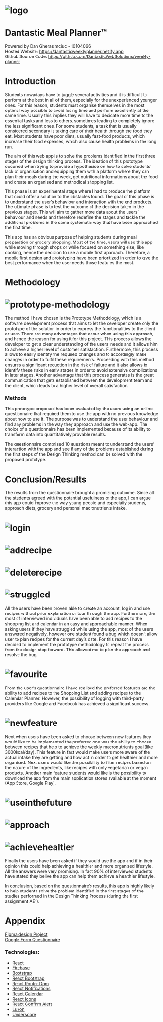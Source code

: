# ![logo](src/assets/logo.png) 
# Dantastic Meal Planner™
Powered by Dan Gherasimciuc - 10104066 \
Hosted Website: https://dantasticweeklyplanner.netlify.app \
Github Source Code: https://github.com/DantasticWebSolutions/weekly-planner 


# Introduction

Students nowadays have to juggle several activities and it is difficult to perform at the best in all of them, especially for the unexperienced younger ones. For this reason, students must organise themselves in the most optimal way possible to avoid losing time and perform excellently at the same time. Usually this implies they will have to dedicate more time to the essential tasks and less to others, sometimes leading to completely ignore the less significant ones. For some students, a task that is usually considered secondary is taking care of their health through the food they eat. Most students have poor diets, usually fast-food products, which increase their food expenses, which also cause health problems in the long run.

The aim of this web app is to solve the problems identified in the first three stages of the design thinking process. The ideation of this prototype occurred when trying to provide a hypothesise on how to solve students’ lack of organisation and equipping them with a platform where they can plan their meals during the week, get nutritional informations about the food and create an organised and methodical shopping list.

This phase is an experimental stage where I had to produce the platform that could offer a solution to the obstacles found. The goal of this phase is to understand the user’s behaviour and interaction with the end products.
The ultimate phase is to test the outcome of the decision taken in the previous stages. This will aim to gather more data about the users’ behaviour and needs and therefore redefine the stages and tackle the additional problems in the same systematic way that have been approached the first time.

This app has an obvious purpose of helping students during meal preparation or grocery shopping. Most of the time, users will use this app while moving through shops or while focused on something else, like cooking, hence the decision to use a mobile first approach. Therefore, a mobile first design and prototyping have been prioritized in order to give the best performance when the user needs those features the most.



# Methodology

# ![prototype-methodology](src/assets/prototypeMethodology.png) 

The method I have chosen is the Prototype Methodology, which is a software development process that aims to let the developer create only the prototype of the solution in order to express the functionalities to the client or user. There are many advantages that occur when using this approach, and hence the reason for using it for this project. This process allows the developer to get a clear understanding of the users’ needs and it allows him to achieve a higher level of customer satisfaction. Furthermore, this process allows to easily identify the required changes and to accordingly make changes in order to fulfil these requirements. Proceeding with this method ensures a significant reduction in the risk of failure and it also allows to identify these risks in early stages in order to avoid extensive complications in later stages. Another advantage that this process generates is the great communication that gets established between the development team and the client, which leads to a higher level of overall satisfaction.

### Methods
This prototype proposed has been evaluated by the users using an online questionnaire that required them to use the app with no previous knowledge about how to use it. The purpose was to understand the user behaviour and find any problems in the way they approach and use the web-app. The choice of a questionnaire has been implemented because of its ability to transform data into quantitatively provable results.

The questionnaire comprised 10 questions meant to understand the users’ interaction with the app and see if any of the problems established during the first steps of the Design Thinking method can be solved with the proposed prototype.

# Conclusion/Results

The results from the questionnaire brought a promising outcome. Since all the students agreed with the potential usefulness of the app, I can argue this app could improve the way young people and especially students, approach diets, grocery and personal macronutrients intake. 

# ![login](src/assets/documentation/login.png) 
# ![addrecipe](src/assets/documentation/addrecipes.png) 
# ![deleterecipe](src/assets/documentation/deleterecipe.png) 
# ![struggled](src/assets/documentation/struggled.png) 

All the users have been proven able to create an account, log in and use recipes without prior explanation or tour through the app. Furthermore, the most of interviewed individuals have been able to add recipes to the shopping list and calendar in an easy and approachable manner. When asking users if they have struggled while using the app, most of the users answered negatively, however one student found a bug which doesn’t allow user to plan recipes for the current day’s date. For this reason I have decided to implement the prototype methodology to repeat the process from the design step forward. This allowed me to plan the approach and resolve the bug. 

# ![favourite](src/assets/documentation/favourite.png) 

From the user’s questionnaire I have realised the preferred features are the ability to add recipes to the Shopping List and adding recipes to the Calendar Planner. However, the possibility of logging with third-party providers like Google and Facebook has achieved a significant success. 

# ![newfeature](src/assets/documentation/newfeature.png) 

Next when users have been asked to choose between new features they would like to be implemented the preferred one was the ability to choose between recipes that help to achieve the weekly macronutrients goal (like 3000kcal/day). This feature in fact would make users more aware of the actual intake they are getting and how act in order to get healthier and more organised. Next users would like the possibility to filter recipes based on the nature of the ingredients, like recipes with only vegetarian or vegan products. Another main feature students would like is the possibility to download the app from the main application stores available at the moment (App Store, Google Play).

# ![useinthefuture](src/assets/documentation/useinthefuture.png) 
# ![approach](src/assets/documentation/approach.png) 
# ![achievehealtier](src/assets/documentation/achievehealtier.png) 

Finally the users have been asked if they would use the app and if in their opinion this could help achieving a healthier and more organised lifestyle. All the answers were very promising. In fact 90% of interviewed students have stated they belive the app can help them achieve a healthier lifestyle.

In conclusion, based on the questionnaire’s results, this app is highly likely to help students solve the problem identified in the first stages of the studies performed in the Design Thinking Process (during the first assignment AE1). 


# Appendix

[Figma design Project](https://www.figma.com/file/kIQUiAkFknaj58zUyVi8rj/Meals-and-Shopping-List-weekly-planner?node-id=0%3A1) \
[Google Form Questionnaire](https://forms.gle/tdJDgo5Svb1ad7B66)


### Technologies: 
- [React](https://www.npmjs.com/package/react)
- [Firebase](https://www.npmjs.com/package/firebase)
- [Bootstrap](https://www.npmjs.com/package/bootstrap)
- [React Bootstrap](https://www.npmjs.com/package/react-bootstrap)  
- [React Router Dom](https://reactrouter.com/)
- [React Notifications](https://www.npmjs.com/package/react-notifications)
- [React Calendar](https://www.npmjs.com/package/react-calendar)
- [React Icons](https://www.npmjs.com/package/react-icons)
- [React Confirm Alert](https://www.npmjs.com/package/react-confirm-alert)
- [Luxon](https://moment.github.io/luxon/)
- [Underscore](http://underscorejs.org/)

#


